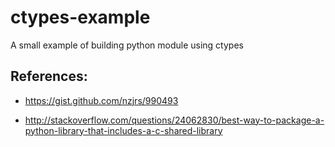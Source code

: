 # ctypes-example
A small example of building python module using ctypes

## References:
* https://gist.github.com/nzjrs/990493

* http://stackoverflow.com/questions/24062830/best-way-to-package-a-python-library-that-includes-a-c-shared-library
